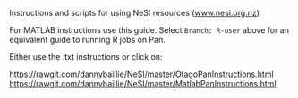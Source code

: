 Instructions and scripts for using NeSI resources (www.nesi.org.nz)

For MATLAB instructions use this guide. Select `Branch: R-user` above for an equivalent guide to running R jobs on Pan.

Either use the .txt instructions or click on:

https://rawgit.com/dannybaillie/NeSI/master/OtagoPanInstructions.html
https://rawgit.com/dannybaillie/NeSI/master/MatlabPanInstructions.html

